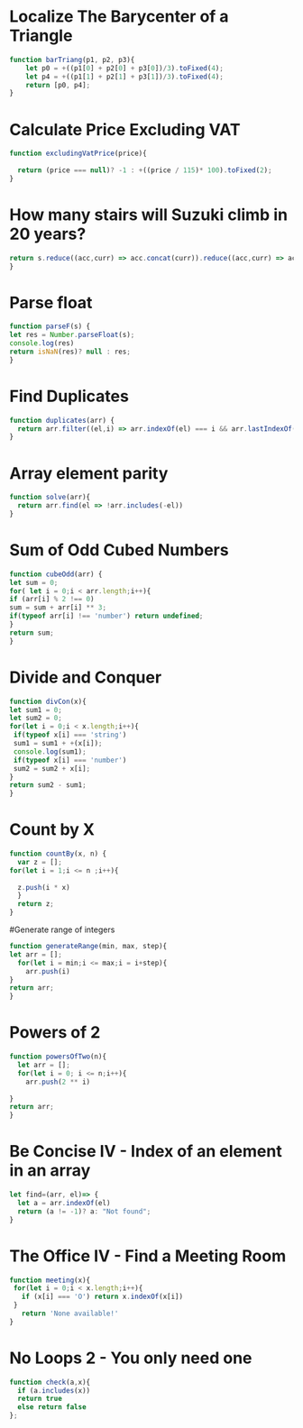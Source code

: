 # Localize The Barycenter of a Triangle
```javascript
function barTriang(p1, p2, p3){
    let p0 = +((p1[0] + p2[0] + p3[0])/3).toFixed(4);
    let p4 = +((p1[1] + p2[1] + p3[1])/3).toFixed(4);
    return [p0, p4];
}
```
# Calculate Price Excluding VAT
```javascript
function excludingVatPrice(price){
 
  return (price === null)? -1 : +((price / 115)* 100).toFixed(2);
}
```
# How many stairs will Suzuki climb in 20 years?
```javascript
return s.reduce((acc,curr) => acc.concat(curr)).reduce((acc,curr) => acc + curr)* 20; 
}
```
# Parse float
```javascript
function parseF(s) {
let res = Number.parseFloat(s);
console.log(res)
return isNaN(res)? null : res;
}
```
# Find Duplicates
```javascript
function duplicates(arr) {
  return arr.filter((el,i) => arr.indexOf(el) === i && arr.lastIndexOf(el) !== i)
}
```
# Array element parity
```javascript
function solve(arr){
  return arr.find(el => !arr.includes(-el))
}
```
# Sum of Odd Cubed Numbers
```javascript
function cubeOdd(arr) {
let sum = 0;
for( let i = 0;i < arr.length;i++){
if (arr[i] % 2 !== 0) 
sum = sum + arr[i] ** 3;
if(typeof arr[i] !== 'number') return undefined;
}
return sum;
}
```
# Divide and Conquer
```javascript
function divCon(x){
let sum1 = 0;
let sum2 = 0;
for(let i = 0;i < x.length;i++){
 if(typeof x[i] === 'string') 
 sum1 = sum1 + +(x[i]);
 console.log(sum1);
 if(typeof x[i] === 'number')
 sum2 = sum2 + x[i];
}
return sum2 - sum1;
}
```
# Count by X
```javascript
function countBy(x, n) {
  var z = [];
for(let i = 1;i <= n ;i++){
  
  z.push(i * x)
  }
  return z;
}
```
#Generate range of integers
```javascript
function generateRange(min, max, step){
let arr = [];
  for(let i = min;i <= max;i = i+step){
    arr.push(i)
}
return arr;
}
```
# Powers of 2
```javascript
function powersOfTwo(n){
  let arr = [];
  for(let i = 0; i <= n;i++){
    arr.push(2 ** i)
  
}
return arr;
}
```
# Be Concise IV - Index of an element in an array
```javascript
let find=(arr, el)=> {
  let a = arr.indexOf(el)
  return (a != -1)? a: "Not found";
}
```
# The Office IV - Find a Meeting Room
```javascript
function meeting(x){
 for(let i = 0;i < x.length;i++){
   if (x[i] === 'O') return x.indexOf(x[i])
 }
   return 'None available!'
}
```
# No Loops 2 - You only need one
```javascript
function check(a,x){
  if (a.includes(x))
  return true
  else return false
};
```